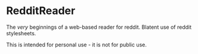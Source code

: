 # RedditReader

The *very* beginnings of a web-based reader for reddit.  Blatent use of reddit stylesheets.


This is intended for personal use - it is not for public use.
